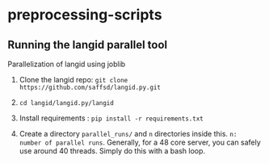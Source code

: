 # preprocessing-scripts


## Running the langid parallel tool

Parallelization of langid using joblib

1. Clone the langid repo: `git clone https://github.com/saffsd/langid.py.git`

2. `cd langid/langid.py/langid` 

3. Install requirements : `pip install -r requirements.txt`

4. Create a directory `parallel_runs/` and `n` directories inside this. `n: number of parallel runs`. Generally, for a 48 core server, you can safely use around 40 threads. Simply do this with a bash loop. 
